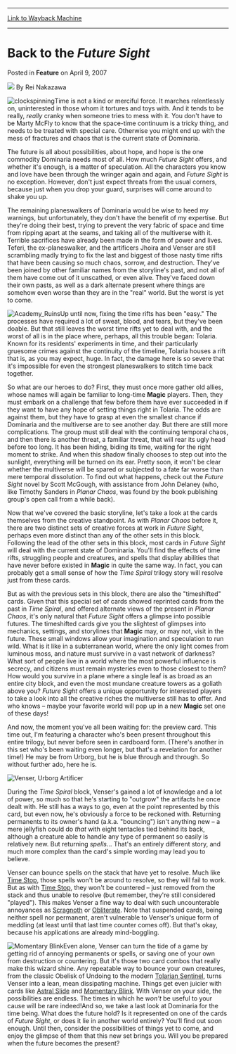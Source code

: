 
---
[Link to Wayback Machine](https://web.archive.org/web/20210419220614/https://magic.wizards.com/en/articles/archive/feature/back-future-sight-2007-04-09)

[_metadata_:author]:- "Rei Nakazawa"
[_metadata_:description]:- "Time is not a kind or merciful force. It marches relentlessly on, uninterested in those whom it tortures and toys with. And it tends to be really, really cranky when someone tries to mess with it. You don't have to be Marty McFly to know that the space-time continuum is a tricky thing, and needs to be treated with special care. Otherwise you might end up with the mess of"
[_metadata_:generator]:- "Drupal 7 (http://drupal.org)"
[_metadata_:publish_date]:- "2007-04-09"
[_metadata_:title]:- "Back to the Future Sight"
[_metadata_:wayback_capture_timestamp]:- "2021-04-19 22:06:14+00:00"
[_metadata_:wayback_raw_url]:- "https://web.archive.org/web/20210419220614id_/https://magic.wizards.com/en/articles/archive/feature/back-future-sight-2007-04-09"
[_metadata_:wayback_url]:- "https://magic.wizards.com/en/articles/archive/feature/back-future-sight-2007-04-09"
---


Back to the *Future Sight*
==========================



 Posted in **Feature**
 on April 9, 2007 






![](https://media.magic.wizards.com/styles/auth_small/public/images/person/authorpic_reinakazawa.jpg)
By Rei Nakazawa











![clockspinning](https://media.magic.wizards.com/image_legacy_migration/magic/images/cardart/TSP/clockspinning.jpg)Time is not a kind or merciful force. It marches relentlessly on, uninterested in those whom it tortures and toys with. And it tends to be really, *really* cranky when someone tries to mess with it. You don't have to be Marty McFly to know that the space-time continuum is a tricky thing, and needs to be treated with special care. Otherwise you might end up with the mess of fractures and chaos that is the current state of Dominaria.

The future is all about possibilities, about hope, and hope is the one commodity Dominaria needs most of all. How much *Future Sight* offers, and whether it's enough, is a matter of speculation. All the characters you know and love have been through the wringer again and again, and *Future Sight* is no exception. However, don't just expect threats from the usual corners, because just when you drop your guard, surprises will come around to shake you up. 

The remaining planeswalkers of Dominaria would be wise to heed my warnings, but unfortunately, they don't have the benefit of my expertise. But they're doing their best, trying to prevent the very fabric of space and time from ripping apart at the seams, and taking all of the multiverse with it. Terrible sacrifices have already been made in the form of power and lives. Teferi, the ex-planeswalker, and the artificers Jhoira and Venser are still scrambling madly trying to fix the last and biggest of those nasty time rifts that have been causing so much chaos, sorrow, and destruction. They've been joined by other familiar names from the storyline's past, and not all of them have come out of it unscathed, or even alive. They've faced down their own pasts, as well as a dark alternate present where things are somehow even worse than they are in the "real" world. But the worst is yet to come.

![Academy_Ruins](https://media.magic.wizards.com/image_legacy_migration/magic/images/cardart/TSP/Academy_Ruins.jpg)Up until now, fixing the time rifts has been "easy." The processes have required a lot of sweat, blood, and tears, but they've been doable. But that still leaves the worst time rifts yet to deal with, and the worst of all is in the place where, perhaps, all this trouble began: Tolaria. Known for its residents' experiments in time, and their particularly gruesome crimes against the continuity of the timeline, Tolaria houses a rift that is, as you may expect, huge. In fact, the damage here is so severe that it's impossible for even the strongest planeswalkers to stitch time back together.

So what are our heroes to do? First, they must once more gather old allies, whose names will again be familiar to long-time **Magic** players. Then, they must embark on a challenge that few before them have ever succeeded in if they want to have any hope of setting things right in Tolaria. The odds are against them, but they have to grasp at even the smallest chance if Dominaria and the multiverse are to see another day. But there are still more complications. The group must still deal with the continuing temporal chaos, and then there is another threat, a familiar threat, that will rear its ugly head before too long. It has been hiding, biding its time, waiting for the right moment to strike. And when this shadow finally chooses to step out into the sunlight, everything will be turned on its ear. Pretty soon, it won't be clear whether the multiverse will be spared or subjected to a fate far worse than mere temporal dissolution. To find out what happens, check out the *Future Sight* novel by Scott McGough, with assistance from John Delaney (who, like Timothy Sanders in *Planar Chaos*, was found by the book publishing group's open call from a while back).

Now that we've covered the basic storyline, let's take a look at the cards themselves from the creative standpoint. As with *Planar Chaos* before it, there are two distinct sets of creative forces at work in *Future Sight*, perhaps even more distinct than any of the other sets in this block. Following the lead of the other sets in this block, most cards in *Future Sight* will deal with the current state of Dominaria. You'll find the effects of time rifts, struggling people and creatures, and spells that display abilities that have never before existed in **Magic** in quite the same way. In fact, you can probably get a small sense of how the *Time Spiral* trilogy story will resolve just from these cards. 

But as with the previous sets in this block, there are also the "timeshifted" cards. Given that this special set of cards showed reprinted cards from the past in *Time Spiral*, and offered alternate views of the present in *Planar Chaos*, it's only natural that *Future Sight* offers a glimpse into possible futures. The timeshifted cards give you the slightest of glimpses into mechanics, settings, and storylines that **Magic** may, or may not, visit in the future. These small windows allow your imagination and speculation to run wild. What is it like in a subterranean world, where the only light comes from luminous moss, and nature must survive in a vast network of darkness? What sort of people live in a world where the most powerful influence is secrecy, and citizens must remain mysteries even to those closest to them? How would you survive in a plane where a single leaf is as broad as an entire city block, and even the most mundane creature towers as a goliath above you? *Future Sight* offers a unique opportunity for interested players to take a look into all the creative riches the multiverse still has to offer. And who knows – maybe your favorite world will pop up in a new **Magic** set one of these days!

And now, the moment you've all been waiting for: the preview card. This time out, I'm featuring a character who's been present throughout this entire trilogy, but never before seen in cardboard form. (There's another in this set who's been waiting even longer, but that's a revelation for another time!) He may be from Urborg, but he is blue through and through. So without further ado, here he is.

![Venser, Urborg Artificer](https://media.magic.wizards.com/image_legacy_migration/magic/images/mtgcom/fcpics/features/398_yyurwy8fhdlskld65mzxc.jpg)

During the *Time Spiral* block, Venser's gained a lot of knowledge and a lot of power, so much so that he's starting to "outgrow" the artifacts he once dealt with. He still has a ways to go, even at the point represented by this card, but even now, he's obviously a force to be reckoned with. Returning permanents to its owner's hand (a.k.a. "bouncing") isn't anything new – a mere jellyfish could do *that* with eight tentacles tied behind its back, although a creature able to handle any type of permanent so easily is relatively new. But returning *spells*... That's an entirely different story, and much more complex than the card's simple wording may lead you to believe.

Venser can bounce spells on the stack that have yet to resolve. Much like [Time Stop](http://gatherer.wizards.com/Pages/Card/Details.aspx?name=Time+Stop), those spells won't be around to resolve, so they will fail to work. But as with [Time Stop](http://gatherer.wizards.com/Pages/Card/Details.aspx?name=Time+Stop), they won't be countered – just removed from the stack and thus unable to resolve (but remember, they're still considered "played"). This makes Venser a fine way to deal with such uncounterable annoyances as [Scragnoth](http://gatherer.wizards.com/Pages/Card/Details.aspx?name=Scragnoth) or [Obliterate](http://gatherer.wizards.com/Pages/Card/Details.aspx?name=Obliterate). Note that suspended cards, being neither spell nor permanent, aren't vulnerable to Venser's unique form of meddling (at least until that last time counter comes off). But that's okay, because his applications are already mind-boggling.

![Momentary Blink](http://gatherer.wizards.com/Handlers/Image.ashx?type=card&name=Momentary+Blink)Even alone, Venser can turn the tide of a game by getting rid of annoying permanents or spells, or saving one of your own from destruction or countering. But it's those two card combos that really make this wizard shine. Any repeatable way to bounce your own creatures, from the classic Obelisk of Undoing to the modern [Tolarian Sentinel](http://gatherer.wizards.com/Pages/Card/Details.aspx?name=Tolarian+Sentinel), turns Venser into a lean, mean dissipating machine. Things get even juicier with cards like [Astral Slide](http://gatherer.wizards.com/Pages/Card/Details.aspx?name=Astral+Slide) and [Momentary Blink](http://gatherer.wizards.com/Pages/Card/Details.aspx?name=Momentary+Blink). With Venser on your side, the possibilities are endless. The times in which he *won't* be useful to your cause will be rare indeed!And so, we take a last look at Dominaria for the time being. What does the future hold? Is it represented on one of the cards of *Future Sight*, or does it lie in another world entirely? You'll find out soon enough. Until then, consider the possibilities of things yet to come, and enjoy the glimpse of them that this new set brings you. Will you be prepared when the future becomes the present?







